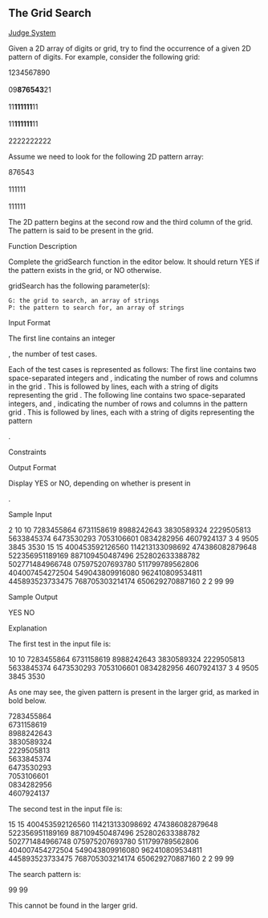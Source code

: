 ## The Grid Search

[Judge System](https://www.hackerrank.com/challenges/the-grid-search/problem)

Given a 2D array of digits or grid, try to find the occurrence of a given 2D pattern of digits. For example, consider the following grid:

1234567890<br>  
09**876543**21<br>  
11**111111**11<br>  
11**111111**11<br>  
2222222222<br>  

Assume we need to look for the following 2D pattern array:

876543<br>  
111111<br>   
111111<br> 

The 2D pattern begins at the second row and the third column of the grid. The pattern is said to be present in the grid.

Function Description

Complete the gridSearch function in the editor below. It should return YES if the pattern exists in the grid, or NO otherwise.

gridSearch has the following parameter(s):

    G: the grid to search, an array of strings
    P: the pattern to search for, an array of strings

Input Format

The first line contains an integer

, the number of test cases.

Each of the
test cases is represented as follows:
The first line contains two space-separated integers and , indicating the number of rows and columns in the grid .
This is followed by lines, each with a string of digits representing the grid .
The following line contains two space-separated integers, and , indicating the number of rows and columns in the pattern grid .
This is followed by lines, each with a string of digits representing the pattern

.

Constraints




Output Format

Display YES or NO, depending on whether
is present in

.

Sample Input

2
10 10
7283455864
6731158619
8988242643
3830589324
2229505813
5633845374
6473530293
7053106601
0834282956
4607924137
3 4
9505
3845
3530
15 15
400453592126560
114213133098692
474386082879648
522356951189169
887109450487496
252802633388782
502771484966748
075975207693780
511799789562806
404007454272504
549043809916080
962410809534811
445893523733475
768705303214174
650629270887160
2 2
99
99

Sample Output

YES
NO

Explanation

The first test in the input file is:

10 10
7283455864
6731158619
8988242643
3830589324
2229505813
5633845374
6473530293
7053106601
0834282956
4607924137
3 4
9505
3845
3530

As one may see, the given pattern is present in the larger grid, as marked in bold below.

7283455864  
6731158619  
8988242643  
3830589324  
2229505813  
5633845374  
6473530293  
7053106601  
0834282956  
4607924137  

The second test in the input file is:

15 15
400453592126560
114213133098692
474386082879648
522356951189169
887109450487496
252802633388782
502771484966748
075975207693780
511799789562806
404007454272504
549043809916080
962410809534811
445893523733475
768705303214174
650629270887160
2 2
99
99

The search pattern is:

99
99

This cannot be found in the larger grid. 
